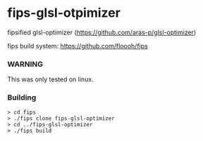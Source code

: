 fips-glsl-otpimizer
=========

fipsified glsl-optimizer (https://github.com/aras-p/glsl-optimizer)

fips build system: https://github.com/floooh/fips


### WARNING

This was only tested on linux.


### Building

```
> cd fips
> ./fips clone fips-glsl-optimizer
> cd ../fips-glsl-optimizer
> ./fips build
```

